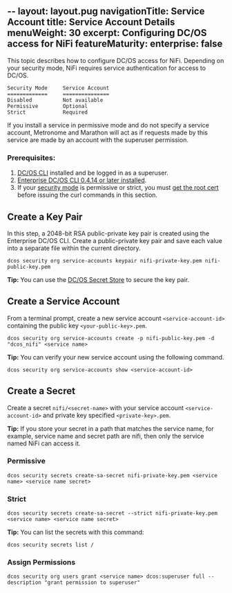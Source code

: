 --
layout: layout.pug
navigationTitle: Service Account
title: Service Account Details
menuWeight: 30
excerpt: Configuring DC/OS access for NiFi
featureMaturity:
enterprise: false
--


This topic describes how to configure DC/OS access for NiFi. Depending on your security mode, NiFi requires service authentication for access to DC/OS.

    Security Mode     Service Account
    =============     ===============
    Disabled          Not available
    Permissive        Optional
    Strict 	          Required

If you install a service in permissive mode and do not specify a service account, Metronome and Marathon will act as if requests made by this service are made by an account with the superuser permission.

### Prerequisites:

 1. [DC/OS CLI](https://docs.mesosphere.com/1.10/cli/install/) installed and be logged in as a superuser.
 2. [Enterprise DC/OS CLI 0.4.14 or later installed](https://docs.mesosphere.com/1.10/cli/enterprise-cli/#ent-cli-install).
 3. If your [security mode](https://docs.mesosphere.com/1.10/security/ent/) is permissive or strict, you must [get the root cert](https://docs.mesosphere.com/1.10/security/ent/tls-ssl/get-cert/) before issuing the curl commands in this section.

## Create a Key Pair

In this step, a 2048-bit RSA public-private key pair is created using the Enterprise DC/OS CLI.
Create a public-private key pair and save each value into a separate file within the current directory.

   ```shell
   dcos security org service-accounts keypair nifi-private-key.pem nifi-public-key.pem
   ```  
**Tip:** You can use the [DC/OS Secret Store](https://docs.mesosphere.com/1.10/security/ent/secrets/) to secure the key pair.

## Create a Service Account

From a terminal prompt, create a new service account `<service-account-id>` containing the public key `<your-public-key>.pem`.

   ```shell
   dcos security org service-accounts create -p nifi-public-key.pem -d "dcos_nifi" <service name>
   ``` 
**Tip:** You can verify your new service account using the following command.

   ```shell
   dcos security org service-accounts show <service-account-id>
   ``` 
## Create a Secret

Create a secret `nifi/<secret-name>` with your service account `<service-account-id>` and private key specified `<private-key>.pem`.

**Tip:** If you store your secret in a path that matches the service name, for example, service name and secret path are nifi, then only the service named NiFi can access it.

### Permissive     

   ```shell
   dcos security secrets create-sa-secret nifi-private-key.pem <service name> <service name secret>
   ``` 
   
### Strict     

   ```shell
   dcos security secrets create-sa-secret --strict nifi-private-key.pem <service name> <service name secret>
   ```    
**Tip:** You can list the secrets with this command:   
   ```shell
   dcos security secrets list /
   ```    

### Assign Permissions

   ```shell
   dcos security org users grant <service name> dcos:superuser full --description "grant permission to superuser" 
   ```    

